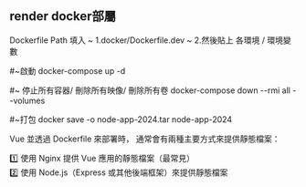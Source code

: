 render docker部屬
---

Dockerfile Path 填入
~ 1.docker/Dockerfile.dev
~ 2.然後貼上 各環境 / 環境變數


#~啟動
docker-compose up -d

#~ 停止所有容器/ 刪除所有映像/ 刪除所有卷
docker-compose down --rmi all --volumes

#~打包
docker save -o node-app-2024.tar node-app-2024


Vue 並透過 Dockerfile 來部署時，
通常會有兩種主要方式來提供靜態檔案：

1️⃣ 使用 Nginx 提供 Vue 應用的靜態檔案（最常見）<br>
2️⃣ 使用 Node.js（Express 或其他後端框架）來提供靜態檔案
